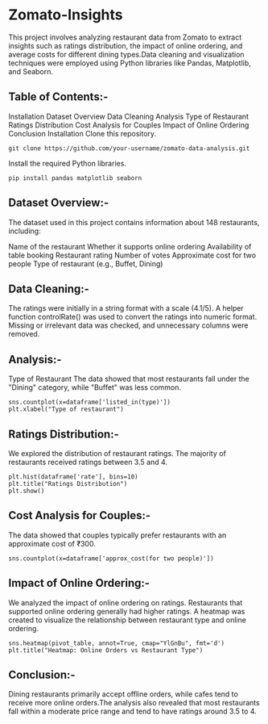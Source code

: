 # Zomato-Insights
This project involves analyzing restaurant data from Zomato to extract insights such as ratings distribution, the impact of online ordering, and average costs for different dining types.Data cleaning and visualization techniques were employed using Python libraries like Pandas, Matplotlib, and Seaborn.

<h2>Table of Contents:-</h2>
Installation
Dataset Overview
Data Cleaning
Analysis
Type of Restaurant
Ratings Distribution
Cost Analysis for Couples
Impact of Online Ordering
Conclusion
Installation
Clone this repository.

```
git clone https://github.com/your-username/zomato-data-analysis.git
```

Install the required Python libraries.

```
pip install pandas matplotlib seaborn
```

<h2>Dataset Overview:-</h2>
The dataset used in this project contains information about 148 restaurants, including:

Name of the restaurant
Whether it supports online ordering
Availability of table booking
Restaurant rating
Number of votes
Approximate cost for two people
Type of restaurant (e.g., Buffet, Dining)

<h2>Data Cleaning:-</h2> 
The ratings were initially in a string format with a scale (4.1/5). A helper function controlRate() was used to convert the ratings into numeric format.
Missing or irrelevant data was checked, and unnecessary columns were removed.


<h2>Analysis:-</h2> 
Type of Restaurant
The data showed that most restaurants fall under the "Dining" category, while "Buffet" was less common.

```
sns.countplot(x=dataframe['listed_in(type)'])
plt.xlabel("Type of restaurant")
```

<h2>Ratings Distribution:-</h2>
We explored the distribution of restaurant ratings. The majority of restaurants received ratings between 3.5 and 4.

```
plt.hist(dataframe['rate'], bins=10)
plt.title("Ratings Distribution")
plt.show()
```

<h2>Cost Analysis for Couples:-</h2>
The data showed that couples typically prefer restaurants with an approximate cost of ₹300.

```
sns.countplot(x=dataframe['approx_cost(for two people)'])
```

<h2>Impact of Online Ordering:-</h2>
We analyzed the impact of online ordering on ratings. Restaurants that supported online ordering generally had higher ratings.
A heatmap was created to visualize the relationship between restaurant type and online ordering.

```
sns.heatmap(pivot_table, annot=True, cmap="YlGnBu", fmt='d')
plt.title("Heatmap: Online Orders vs Restaurant Type")
```

<h2>Conclusion:-</h2>
Dining restaurants primarily accept offline orders, while cafes tend to receive more online orders.The analysis also revealed that most restaurants fall within a moderate price range and tend to have ratings around 3.5 to 4.

